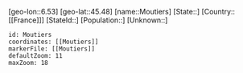 ﻿---
location: [45.48,6.53]
mapzoom: [7,12] 
mapmarker: city 
type: City
tags:
- geo/City


SpocWebEntityId: 32615
isDeleted: false
confidential: public

---
[geo-lon::6.53]
[geo-lat::45.48]
[name::Moutiers]
[State::]
[Country::[[France]]]
[StateId::]
[Population::]
[Unknown::]


```leaflet
id: Moutiers
coordinates: [[Moutiers]]
markerFile: [[Moutiers]]
defaultZoom: 11 
maxZoom: 18
```
